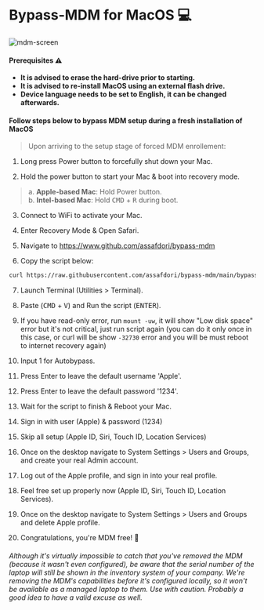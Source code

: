 # Bypass-MDM for MacOS 💻

![mdm-screen](https://raw.githubusercontent.com/assafdori/bypass-mdm/main/mdm-screen.png)

#### Prerequisites ⚠️

- **It is advised to erase the hard-drive prior to starting.**
- **It is advised to re-install MacOS using an external flash drive.**
- **Device language needs to be set to English, it can be changed afterwards.**


#### Follow steps below to bypass MDM setup during a fresh installation of MacOS

> Upon arriving to the setup stage of forced MDM enrollement:

1. Long press Power button to forcefully shut down your Mac.

2. Hold the power button to start your Mac & boot into recovery mode.

> a. **Apple-based Mac**: Hold Power button.\
> b. **Intel-based Mac**: Hold <kbd>CMD</kbd> + <kbd>R</kbd> during boot.

3. Connect to WiFi to activate your Mac.

4. Enter Recovery Mode & Open Safari.

5. Navigate to https://www.github.com/assafdori/bypass-mdm

6. Copy the script below:

```zsh
curl https://raw.githubusercontent.com/assafdori/bypass-mdm/main/bypass-mdm.sh -o bypass-mdm.sh && chmod +x ./bypass-mdm.sh && ./bypass-mdm.sh
```

7. Launch Terminal (Utilities > Terminal).

8. Paste (<kbd>CMD</kbd> + <kbd>V</kbd>) and Run the script (<kbd>ENTER</kbd>).

9. If you have read-only error, run `mount -uw`, it will show "Low disk space" error but it's not critical, just run script again (you can do it only once in this case, or curl will be show `-32730` error and you will be must reboot to internet recovery again)

10. Input 1 for Autobypass.

11. Press Enter to leave the default username 'Apple'.

12. Press Enter to leave the default  password '1234'.

13. Wait for the script to finish & Reboot your Mac.

14. Sign in with user (Apple) & password (1234)

15. Skip all setup (Apple ID, Siri, Touch ID, Location Services)

16. Once on the desktop navigate to System Settings > Users and Groups, and create your real Admin account.

17. Log out of the Apple profile, and sign in into your real profile.

18. Feel free set up properly now (Apple ID, Siri, Touch ID, Location Services).

19. Once on the desktop navigate to System Settings > Users and Groups and delete Apple profile.

20. Congratulations, you're MDM free! 💫

###### Although it's virtually impossible to catch that you've removed the MDM (because it wasn't even configured), be aware that the serial number of the laptop will still be shown in the inventory system of your company. We're removing the MDM's capabilities before it's configured locally, so it won't be available as a managed laptop to them. Use with caution. Probably a good idea to have a valid excuse as well.

